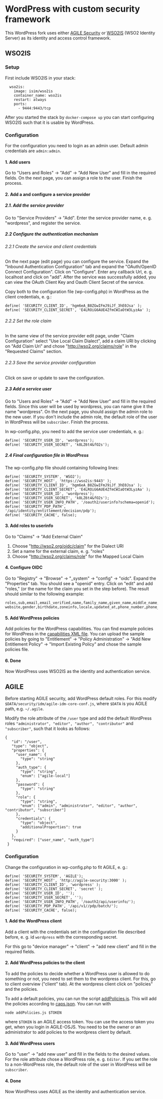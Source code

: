 # WordPress with custom security framework
This WordPress fork uses either [AGILE Security](https://github.com/agile-iot/agile-security) or [WSO2IS](https://wso2.com/identity-and-access-management) (WSO2 Identity Server) as its identity and access control framework.

## WSO2IS
### Setup
First include WSO2IS in your stack:

      wso2is:
        image: isim/wso2is
        container_name: wso2is
        restart: always
        ports:
          - 9444:9443/tcp

After you started the stack by ```docker-compose up``` you can start configuring WSO2IS such that it is usable by WordPress.

### Configuration
For the configuration you need to login as an admin user. Default admin credentials are ```admin:admin```.
#### 1. Add users
Go to "Users and Roles" -> "Add" -> "Add New User" and fill in the required fields. On the next page, you can assign a role to the user. Finish the process.
#### 2. Add a and configure a service provider
##### 2.1. Add the service provider
Go to "Service Providers" -> "Add". Enter the service provider name, e. g. "wordpress", and register the service.
##### 2.2 Configure the authentication mechanism
###### 2.2.1 Create the service and client credentials
On the next page (edit page) you can configure the service. Expand the "Inbound Authentication Configuration" tab and expand the "OAuth/OpenID Connect Configuration". Click on "Configure".
Enter any callback Url, e. g. localhost and click on "add". 
After the service was successfully added, you can view the OAuth Client Key and Oauth Client Secret of the service. 

Copy both to the configuration file (wp-config.php) in WordPress as the client credentials, e. g.:

    define( 'SECURITY_CLIENT_ID', 'hgm6eA_B8ZGwIFmJ9iJf_3hE0Jsa' );
    define( 'SECURITY_CLIENT_SECRET', 'E4LROiG6AUE4ZfmCWIaOtW3LyzAa' ); 
###### 2.2.2 Set the role claim
In the same view of the service provider edit page, under "Claim Configuration" select "Use Local Claim Dialect", add a claim URI by clicking on "Add Claim Uri" and chose "http://wso2.org/claims/role" in the "Requested Claims" section. 

###### 2.2.3 Save the service provider configuration
Click on save or update to save the configuration.

##### 2.3 Add a service user

Go to "Users and Roles" -> "Add" -> "Add New User" and fill in the required fields. Since this user will be used by wordpress, you can name give it the name "wordpress". 
On the next page, you should assign the admin role to the new user. If you don't include the admin role, the default role of the user in WordPress will be ```subscriber```. Finish the process.

In wp-config.php, you need to add the service user credentials, e. g.:

    define( 'SECURITY_USER_ID', 'wordpress');
    define( 'SECURITY_USER_SECRET', 'k8LZ6t4&fO2s');

##### 2.4 Final configuration file in WordPress

The wp-config.php file should containing following lines:

    define( 'SECURITY_SYSTEM', 'WSO2');
    define( 'SECURITY_HOST', 'https://wso2is:9443' );
    define( 'SECURITY_CLIENT_ID', 'hgm6eA_B8ZGwIFmJ9iJf_3hE0Jsa' );
    define( 'SECURITY_CLIENT_SECRET', 'E4LROiG6AUE4ZfmCWIaOtW3LyzAa' );
    define( 'SECURITY_USER_ID', 'wordpress');
    define( 'SECURITY_USER_SECRET', 'k8LZ6t4&fO2s');
    define( 'SECURITY_USER_INFO_PATH', '/oauth2/userinfo?schema=openid');
    define( 'SECURITY_PDP_PATH', '/api/identity/entitlement/decision/pdp');
    define( 'SECURITY_CACHE', false);  

#### 3. Add roles to userinfo

Go to "Claims" -> "Add External Claim"

1. Choose "http://wso2.org/oidc/claim" for the Dialect URI
2. Set a name for the external claim, e. g. "roles"
3. Choose "http://wso2.org/claims/role" for the Mapped Local Claim

#### 4. Configure OIDC
Go to "Registry" -> "Browse" -> "_system" -> "config" -> "oidc". Expand the "Properties" tab. You should see a "openid" entry. Click on "edit" and add "roles," (or the name for the claim you set in the step before). The result should similar to the following example:

    roles,sub,email,email_verified,name,family_name,given_name,middle_name,nickname,preferred_username,profile,picture, website,gender,birthdate,zoneinfo,locale,updated_at,phone_number,phone_number_verified,address,street

#### 5. Add WordPress policies

Add policies for the WordPress capabilities. You can find example policies for WordPress in the [capabilities XML file](https://github.com/firsti/WordPress/blob/master/caps.xml).
You can upload the sample policies by going to "Entitlement" -> "Policy Administration" -> "Add New Entitlement Policy" -> "Import Existing Policy" and chose the sample policies file.

#### 6. Done
Now WordPress uses WSO2IS as the identity and authentication service.

## AGILE

Before starting AGILE security, add WordPress default roles. For this modify ```$DATA/security/idm/agile-idm-core-conf.js```, where ```$DATA``` is you AGILE path, e.g. ```~/.agile```.

Modify the role attribute of the ```/user``` type and add the default WordPress roles ```"administrator", "editor", "author", "contributor"``` and ```"subscriber"```, such that it looks as follows:

    {
       "id": "/user",
       "type": "object",
       "properties": {
         "user_name": {
           "type": "string"
         },
         "auth_type": {
           "type": "string",
           "enum": ["agile-local"]
         },
         "password": {
           "type": "string"
         },
         "role": {
           "type": "string",
           "enum": ["admin", "administrator", "editor", "author", "contributor", "subscriber"]
         },
         "credentials": {
           "type": "object",
           "additionalProperties": true
         }
       },
       "required": ["user_name", "auth_type"]
     }

### Configuration

Change the configuration in wp-config.php to fit AGILE, e. g.:

    define( 'SECURITY_SYSTEM', 'AGILE');
    define( 'SECURITY_HOST', 'http://agile-security:3000' );
    define( 'SECURITY_CLIENT_ID', 'wordpress' );
    define( 'SECURITY_CLIENT_SECRET', 'secret' );
    define( 'SECURITY_USER_ID', '');
    define( 'SECURITY_USER_SECRET', '');
    define( 'SECURITY_USER_INFO_PATH', '/oauth2/api/userinfo/');
    define( 'SECURITY_PDP_PATH', '/api/v1//pdp/batch/');
    define( 'SECURITY_CACHE', false);


#### 1. Add the WordPress client 
Add a client with the credentials set in the configuration file described before, e. g. id ```wordpress``` with the corresponding secret.

For this go to "device manager" -> "client" -> "add new client" and fill in the required fields.

#### 2. Add WordPress policies to the client

To add the policies to decide whether a WordPress user is allowed to do something or not, you need to set them to the wordpress client. For this, go to client overview ("client" tab).
At the wordpress client click on "policies" and the policies.

To add a default policies, you can run the script [addPolicies.js](https://github.com/Agile-IoT/WordPress/blob/master/addPolicies.js). This will add the policies according to [caps.json](https://github.com/Agile-IoT/WordPress/blob/master/caps.json). 
You can run with

    node addPolicies.js $TOKEN
    
where ```$TOKEN``` is an AGILE access token. You can use the access token you get, when you login in AGILE-OSJS. You need to be the owner or an administrator to add policies to the wordpress client by default.

#### 3. Add WordPress users

Go to "user" -> "add new user" and fill in the fields to the desired values. For the role attribute chose a WordPress role, e. g. ```Editor```.
If you set the role to a non-WordPress role, the default role of the user in WordPress will be ```subscriber```.

#### 4. Done

Now WordPress uses AGILE as the identity and authentication service. 